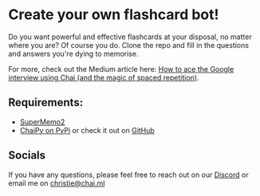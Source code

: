 # Create your own flashcard bot!

Do you want powerful and effective flashcards at your disposal, no matter where you are? Of course you do. Clone the repo and fill in the questions and answers you're dying to memorise.

For more, check out the Medium article here: [How to ace the Google interview using Chai (and the magic of spaced repetition)](https://ccbeauchamp.medium.com/how-to-ace-the-google-interview-using-chai-and-the-magic-of-spaced-repetition-f5fce0115821).

## Requirements:
* [SuperMemo2](https://github.com/alankan886/SuperMemo2)
* [ChaiPy on PyPi](https://pypi.org/project/chaipy/) or check it out on [GitHub](https://github.com/chai-nexus/chai_py)


## Socials

If you have any questions, please feel free to reach out on our [Discord](https://discord.com/invite/YfrVwBtYWb) or email me on christie@chai.ml
